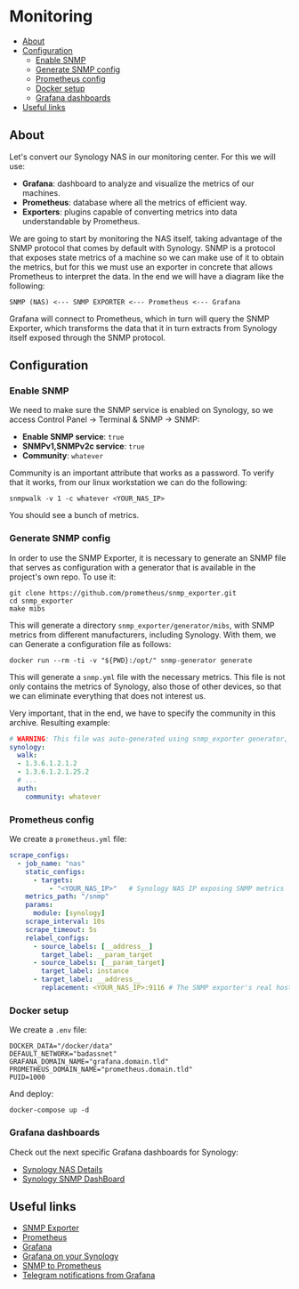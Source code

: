 # Monitoring

- [About](#about)
- [Configuration](#configuration)
  * [Enable SNMP](#enable-snmp)
  * [Generate SNMP config](#generate-snmp-config)
  * [Prometheus config](#prometheus-config)
  * [Docker setup](#docker-setup)
  * [Grafana dashboards](#grafana-dashboards)
- [Useful links](#useful-links)

## About

Let's convert our Synology NAS in our monitoring center. For this we will use:

- **Grafana**: dashboard to analyze and visualize the metrics of our machines.
- **Prometheus**: database where all the metrics of efficient way.
- **Exporters**: plugins capable of converting metrics into data understandable
  by Prometheus.

We are going to start by monitoring the NAS itself, taking advantage of the SNMP
protocol that comes by default with Synology. SNMP is a protocol that exposes
state metrics of a machine so we can make use of it to obtain the metrics, but
for this we must use an exporter in concrete that allows Prometheus to interpret
the data. In the end we will have a diagram like the following:

    SNMP (NAS) <--- SNMP EXPORTER <--- Prometheus <--- Grafana

Grafana will connect to Prometheus, which in turn will query the SNMP Exporter,
which transforms the data that it in turn extracts from Synology itself exposed
through the SNMP protocol. 

## Configuration

### Enable SNMP

We need to make sure the SNMP service is enabled on Synology, so we access
Control Panel -> Terminal & SNMP -> SNMP:

- **Enable SNMP service**: `true`
- **SNMPv1,SNMPv2c service**: `true`
- **Community**: `whatever`

Community is an important attribute that works as a password. To verify that it
works, from our linux workstation we can do the following:

    snmpwalk -v 1 -c whatever <YOUR_NAS_IP>

You should see a bunch of metrics. 

### Generate SNMP config

In order to use the SNMP Exporter, it is necessary to generate an SNMP file that
serves as configuration with a generator that is available in the project's own
repo. To use it:

    git clone https://github.com/prometheus/snmp_exporter.git
    cd snmp_exporter
    make mibs

This will generate a directory `snmp_exporter/generator/mibs`, with SNMP metrics
from different manufacturers, including Synology. With them, we can Generate a
configuration file as follows:

    docker run --rm -ti -v "${PWD}:/opt/" snmp-generator generate

This will generate a `snmp.yml` file with the necessary metrics. This file is not
only contains the metrics of Synology, also those of other devices, so
that we can eliminate everything that does not interest us.

Very important, that in the end, we have to specify the community in this
archive. Resulting example:

```yml
# WARNING: This file was auto-generated using snmp_exporter generator, manual changes will be lost.
synology:
  walk:
  - 1.3.6.1.2.1.2
  - 1.3.6.1.2.1.25.2
  # ...
  auth:
    community: whatever
``` 

### Prometheus config

We create a `prometheus.yml` file:

```yml
scrape_configs:
  - job_name: "nas"
    static_configs:
      - targets:
          - "<YOUR_NAS_IP>"   # Synology NAS IP exposing SNMP metrics
    metrics_path: "/snmp"
    params:
      module: [synology]
    scrape_interval: 10s
    scrape_timeout: 5s
    relabel_configs:
      - source_labels: [__address__]
        target_label: __param_target
      - source_labels: [__param_target]
        target_label: instance
      - target_label: __address__
        replacement: <YOUR_NAS_IP>:9116 # The SNMP exporter's real hostname:port
```

### Docker setup

We create a `.env` file:

```shell
DOCKER_DATA="/docker/data"
DEFAULT_NETWORK="badassnet"
GRAFANA_DOMAIN_NAME="grafana.domain.tld"
PROMETHEUS_DOMAIN_NAME="prometheus.domain.tld"
PUID=1000
```

And deploy:

    docker-compose up -d

### Grafana dashboards

Check out the next specific Grafana dashboards for Synology:

- [Synology NAS Details](https://grafana.com/grafana/dashboards/14284)
- [Synology SNMP DashBoard](https://grafana.com/grafana/dashboards/13516)

## Useful links

- [SNMP Exporter](https://github.com/prometheus/snmp_exporter)
- [Prometheus](https://prometheus.io/)
- [Grafana](https://grafana.com/grafana/)
- [Grafana on your Synology](https://mariushosting.com/how-to-install-grafana-on-your-synology-nas/)
- [SNMP to Prometheus](https://brendonmatheson.com/2021/02/07/step-by-step-guide-to-connecting-prometheus-to-pfsense-via-snmp.html)
- [Telegram notifications from Grafana](https://elblogdelazaro.org/posts/2021-09-20-configurar-alarmas-telegram-en-grafana/)
